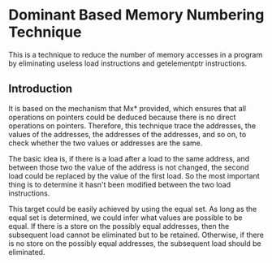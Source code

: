 # Dominant Based Memory Numbering Technique

This is a technique to reduce the number of memory accesses in a program by eliminating useless load instructions and
getelementptr instructions.

## Introduction

It is based on the mechanism that Mx* provided, which ensures that all operations on pointers could be deduced because
there is no direct operations on pointers. Therefore, this technique trace the addresses, the values of the addresses,
the addresses of the addresses, and so on, to check whether the two values or addresses are the same.

The basic idea is, if there is a load after a load to the same address, and between those two the value of the address
is not changed, the second load could be replaced by the value of the first load. So the most important thing is to
determine it hasn't been modified between the two load instructions.

This target could be easily achieved by using the equal set. As long as the equal set is determined, we could infer what
values are possible to be equal. If there is a store on the possibly equal addresses, then the subsequent load cannot
be eliminated but to be retained. Otherwise, if there is no store on the possibly equal addresses, the subsequent load
should be eliminated. 

